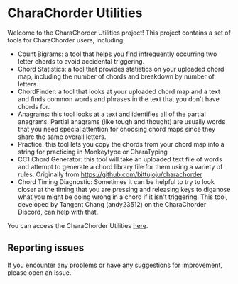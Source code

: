 # CharaChorder Utilities

Welcome to the CharaChorder Utilities project! This project contains a set of tools for CharaChorder users, including:

- Count Bigrams: a tool that helps you find infrequently occurring two letter chords to avoid accidental triggering.
- Chord Statistics: a tool that provides statistics on your uploaded chord map, including the number of chords and breakdown by number of letters.
- ChordFinder: a tool that looks at your uploaded chord map and a text and finds common words and phrases in the text that you don't have chords for.
- Anagrams: this tool looks at a text and identifies all of the partial anagrams. Partial anagrams (like tough and thought) are usually words that you need special attention for choosing chord maps since they share the same overall letters.
- Practice: this tool lets you copy the chords from your chord map into a string for practicing in Monkeytype or CharaTyping
- CC1 Chord Generator: this tool will take an uploaded text file of words and attempt to generate a chord library file for them using a variety of rules. Originally from https://github.com/bittujoju/charachorder
- Chord Timing Diagnostic: Sometimes it can be helpful to try to look closer at the timing that you are pressing and releasing keys to diganose what you might be doing wrong in a chord if it isn't triggering. This tool, developed by Tangent Chang (andy23512) on the CharaChorder Discord, can help with that.

You can access the CharaChorder Utilities [here](https://typing-tech.github.io/CharaChorder-utilities/).

## Reporting issues

If you encounter any problems or have any suggestions for improvement, please open an issue.
